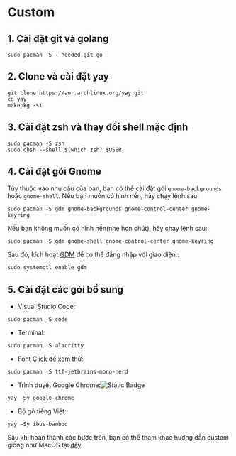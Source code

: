 <h1 id="custom">Custom</h1>
<h2 id="1-cài-đặt-git-và-golang">1. Cài đặt git và golang</h2>
<pre><code class="language-shell">sudo pacman -S --needed git go
</code></pre>
<h2 id="2-clone-và-cài-đặt-yay">2. Clone và cài đặt yay</h2>
<pre><code class="language-shell">git clone https://aur.archlinux.org/yay.git
cd yay
makepkg -si
</code></pre>
<h2 id="3-cài-đặt-zsh-và-thay-đổi-shell-mặc-định">3. Cài đặt zsh và thay đổi shell mặc định</h2>
<pre><code class="language-shell">sudo pacman -S zsh
sudo chsh --shell $(which zsh) $USER
</code></pre>
<h2 id="4-cài-đặt-gói-gnome">4. Cài đặt gói Gnome</h2>
<p>Tùy thuộc vào nhu cầu của bạn, bạn có thể cài đặt gói <code>gnome-backgrounds</code> hoặc <code>gnome-shell</code>.
    Nếu bạn muốn có hình nền, hãy chạy lệnh sau:</p>
<pre><code class="language-shell">sudo pacman -S gdm gnome-backgrounds gnome-control-center gnome-keyring
</code></pre>
<p>Nếu bạn không muốn có hình nền(nhẹ hơn chút), hãy chạy lệnh sau:</p>
<pre><code class="language-shell">sudo pacman -S gdm gnome-shell gnome-control-center gnome-keyring
</code></pre>
<p>Sau đó, kích hoạt <a href="https://www.baeldung.com/wp-content/uploads/sites/2/2023/07/gnome_preview.png">GDM</a> để
    có thể đăng nhập với giao diện.:</p>
<pre><code class="language-shell">sudo systemctl enable gdm
</code></pre>
<h2 id="5-cài-đặt-các-gói-bổ-sung">5. Cài đặt các gói bổ sung</h2>
<ul>
    <li>Visual Studio Code:</li>
</ul>
<pre><code class="language-shell">sudo pacman -S code
</code></pre>
<ul>
    <li>Terminal:</li>
</ul>
<pre><code class="language-shell">sudo pacman -S alacritty
</code></pre>
<ul>
    <li>Font <a href="https://www.programmingfonts.org/#jetbrainsmono">Click để xem thử</a>:</li>
</ul>
<pre><code class="language-shell">sudo pacman -S ttf-jetbrains-mono-nerd
</code></pre>
<ul>
    <li>Trình duyệt Google Chrome:<img alt="Static Badge" src="https://img.shields.io/badge/Chrome-red?style=social&logo=google-chrome&logoColor=red"></li>

</ul>
<pre><code class="language-shell">yay -Sy google-chrome
</code></pre>
<ul>
    <li>Bộ gõ tiếng Việt:</li>
</ul>
<pre><code class="language-shell">yay -Sy ibus-bamboo
</code></pre>
<p>Sau khi hoàn thành các bước trên, bạn có thể tham khảo hướng dẫn custom giống như MacOS tại <a
        href="https://www.youtube.com/watch?v=VQ6MVky9EUk">đây</a>.</p>
